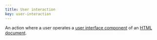 ```yaml
---
title: User interaction
key: user-interaction
---
```


An action where a user operates a [user interface component][] of an [HTML document][].

[html document]: https://dom.spec.whatwg.org/#html-document
[user interface component]: https://www.w3.org/TR/WCAG21/#dfn-user-interface-components